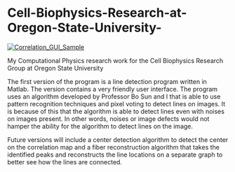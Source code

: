 Cell-Biophysics-Research-at-Oregon-State-University-
====================================================
[![Correlation_GUI_Sample](https://github.com/Cell-Biophysics-Research-at-Oregon-State-University-/Correlation_pic.png)](#features)


My Computational Physics research work for the Cell Biophysics Research Group at Oregon State University 

The first version of the program is a line detection program written in Matlab. The version contains a very friendly
user interface. The program uses an algorithm developed by Professor Bo Sun and I that is able to use pattern recognition techniques and pixel voting to detect lines on images. It is because of this that the algorithm is able to detect lines even with noises on images present. In other words, noises or image defects would not hamper the ability for the algorithm to detect lines on the image. 

Future versions will include a center detection algorithm to detect the center on the correlation map and a fiber reconstruction algorithm that takes the identified peaks and reconstructs the line locations on a separate graph to better see how the lines are connected. 


